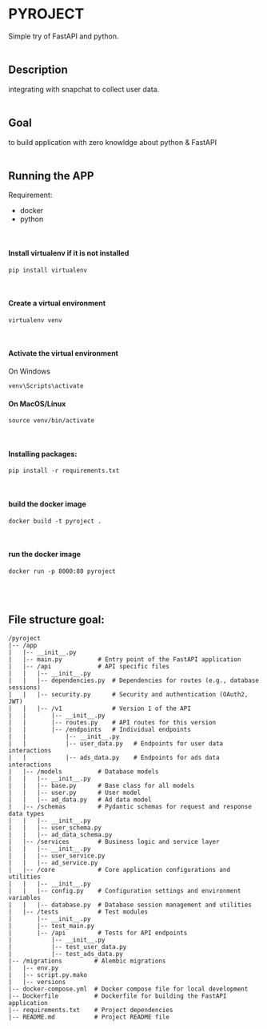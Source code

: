 # PYROJECT
Simple try of FastAPI and python.
<br/>
<br/>



## Description
integrating with snapchat to collect user data.
<br/>
<br/>


## Goal
to build application with zero knowldge about python & FastAPI
<br/>
<br/>


## Running the APP
Requirement:
* docker
* python
<br/>



#### Install virtualenv if it is not installed
````
pip install virtualenv
````
<br/>

#### Create a virtual environment
````
virtualenv venv
````
<br/>

#### Activate the virtual environment
On Windows
````
venv\Scripts\activate
````
#### On MacOS/Linux
````
source venv/bin/activate
````
<br/>

#### Installing packages: 
````
pip install -r requirements.txt
````
<br/>

#### build the docker image
```
docker build -t pyroject .
```
<br/>

#### run the docker image
```
docker run -p 8000:80 pyroject
```
<br/>
<br/>


## File structure goal: 
```
/pyroject
|-- /app
|   |-- __init__.py
|   |-- main.py          # Entry point of the FastAPI application
|   |-- /api             # API specific files
|   |   |-- __init__.py
|   |   |-- dependencies.py  # Dependencies for routes (e.g., database sessions)
|   |   |-- security.py      # Security and authentication (OAuth2, JWT)
|   |   |-- /v1              # Version 1 of the API
|   |       |-- __init__.py
|   |       |-- routes.py    # API routes for this version
|   |       |-- /endpoints   # Individual endpoints
|   |           |-- __init__.py
|   |           |-- user_data.py   # Endpoints for user data interactions
|   |           |-- ads_data.py    # Endpoints for ads data interactions
|   |-- /models          # Database models
|   |   |-- __init__.py
|   |   |-- base.py      # Base class for all models
|   |   |-- user.py      # User model
|   |   |-- ad_data.py   # Ad data model
|   |-- /schemas         # Pydantic schemas for request and response data types
|   |   |-- __init__.py
|   |   |-- user_schema.py
|   |   |-- ad_data_schema.py
|   |-- /services        # Business logic and service layer
|   |   |-- __init__.py
|   |   |-- user_service.py
|   |   |-- ad_service.py
|   |-- /core            # Core application configurations and utilities
|   |   |-- __init__.py
|   |   |-- config.py    # Configuration settings and environment variables
|   |   |-- database.py  # Database session management and utilities
|   |-- /tests           # Test modules
|       |-- __init__.py
|       |-- test_main.py
|       |-- /api         # Tests for API endpoints
|           |-- __init__.py
|           |-- test_user_data.py
|           |-- test_ads_data.py
|-- /migrations         # Alembic migrations
|   |-- env.py
|   |-- script.py.mako
|   |-- versions
|-- docker-compose.yml  # Docker compose file for local development
|-- Dockerfile          # Dockerfile for building the FastAPI application
|-- requirements.txt    # Project dependencies
|-- README.md           # Project README file
```
